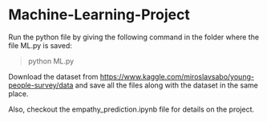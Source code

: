 # Machine-Learning-Project

Run the python file by giving the following command in the folder where the file ML.py is saved:

> python ML.py

Download the dataset from https://www.kaggle.com/miroslavsabo/young-people-survey/data and save all the files along with the dataset in the same place.

Also, checkout the empathy_prediction.ipynb file for details on the project.

